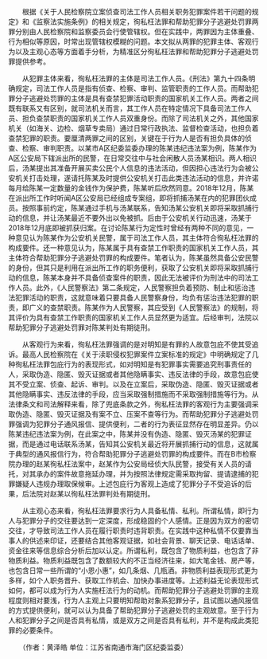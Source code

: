　　根据《关于人民检察院立案侦查司法工作人员相关职务犯罪案件若干问题的规定》和《监察法实施条例》的相关规定，徇私枉法罪和帮助犯罪分子逃避处罚罪两罪分别由人民检察院和监察委员会行使管辖权。但在实践中，两罪因为主体重叠、行为相似等原因，时常出现管辖权模糊的问题。本文拟从两罪的犯罪主体、客观行为以及主观心态等方面着手分析，为精准区分徇私枉法罪和帮助犯罪分子逃避处罚罪提供参考。

　　从犯罪主体来看，徇私枉法罪的主体是司法工作人员。《刑法》第九十四条明确规定，司法工作人员是指有侦查、检察、审判、监管职责的工作人员。而帮助犯罪分子逃避处罚罪的主体是具有查禁犯罪活动职责的国家机关工作人员。两者之间既有联系又有区别，就司法机关而言，其工作人员在特定情况下具备司法工作人员、担负查禁职责的国家机关工作人员双重身份。而除了司法机关之外，其他国家机关（如海关、边检、烟草专卖局）通过日常行政执法、监督检查活动，也担负着查禁犯罪的职责。要厘清两罪之间的区别，关键在于行为人是否有担负具体的侦查、检察、审判职责。以某市A区纪委监委办理的陈某违纪违法案为例，陈某作为A区公安局下辖派出所的民警，在日常交往中与社会闲散人员汤某相识。两人相识后，汤某提出其准备开展买卖公民个人信息的违法活动，但因担心违法行为会被公安机关打击处理，遂请托陈某及时提供公安机关打击此类违法活动的信息，并许诺每月给陈某一定数量的金钱作为保护费，陈某听后欣然同意。2018年12月，陈某在派出所工作时听闻A区公安局已经组成专案组，即将抓捕汤某在内的犯罪团伙成员。按照事前约定，陈某通过手机与汤某联系，告知汤某公安机关即将采取抓捕行动的信息，并让汤某最近不要外出以免被抓。后由于公安机关行动迅速，汤某于2018年12月底即被抓获归案。在讨论陈某行为定性时曾经有两种不同的意见，一种意见认为陈某作为公安机关民警，属于司法工作人员，其主体符合徇私枉法罪的构成要件。还一种意见认为，陈某属于具有查禁工作职责的国家机关工作人员，其主体符合帮助犯罪分子逃避处罚罪的构成要件。笔者认为，陈某虽然具备公安民警的身份，但其只是利用在派出所工作的职务便利，获取了公安机关即将采取抓捕行动的信息，陈某本身并不具备侦查案件的职责，因此无法被评价为刑法中的司法工作人员。此外，《人民警察法》第二条规定，人民警察担负着预防、制止和惩治违法犯罪活动的职责，这就意味着只要具备人民警察身份，均负有惩治违法犯罪的职责，即广义的查禁职责。陈某作为人民警察，其应受到《人民警察法》的规制，将其评价为具有查禁工作职责的国家机关工作人员显然更为适宜。后经审判，法院以帮助犯罪分子逃避处罚罪对陈某判处有期徒刑。

　　从客观行为来看，徇私枉法罪强调的是对明知是有罪的人故意包庇不使其受追诉。最高人民检察院在《关于渎职侵权犯罪案件立案标准的规定》中明确规定了几种徇私枉法罪包庇行为的表现形式，如对明知是有犯罪事实需要追究刑事责任的人，采取伪造、隐匿、毁灭证据或者其他隐瞒事实、违反法律的手段，故意包庇使其不受立案、侦查、起诉、审判。以及在立案后，采取伪造、隐匿、毁灭证据或者其他隐瞒事实、违反法律的手段，应当采取强制措施而不采取强制措施等行为。从法律条文和司法解释来看，除了兜底条款之外，徇私枉法罪的客观行为主要强调采取伪造、隐匿、毁灭证据及有案不立、压案不查等行为。而帮助犯罪分子逃避处罚罪强调为犯罪分子通风报信、提供便利，二者的行为表征显然存在明显差异。仍以陈某违纪违法案为例，在此案之中，陈某并没有伪造、隐匿、毁灭汤某的犯罪证据，而是通过电话联系汤某，告知其公安机关最近将开展抓捕行动的信息，这就属于典型的通风报信行为，符合帮助犯罪分子逃避处罚罪的构成要件。而在B市检察院办理的赵某徇私枉法案中，赵某作为公安局经侦大队民警，接受有关人员的请托，对其承办的案件故意拖延办理，并为按照法律规定需采取拘留、提请逮捕的犯罪嫌疑人违规办理取保候审。上述包庇行为客观上造成了犯罪分子不受追诉的后果，后法院对赵某以徇私枉法罪判处有期徒刑。

　　从主观心态来看，徇私枉法罪要求行为人具备私情、私利。所谓私情，即行为人与犯罪分子的交往要达到一定深度，形成稳固的个人感情。正是因为双方的密切交往，才导致司法工作人员在履行职责时违背职责。在实践中这种私情不仅要靠当事人的供述来印证，还要结合其他客观证据，如社会背景、聊天记录、电话话单、资金往来等信息综合分析后加以认定。所谓私利，既包含了物质利益，也包含了非物质利益。物质利益既包含了数额较大的不正当经济往来，如大笔金钱、房产等，也包含日常一些所谓的“小恩小惠”，如几条烟、几瓶酒。非物质利益表现形式更为多样，如个人职务晋升、获取工作机会、加快办事进度等。上述利益无论表现形式如何，都可以成为行为人实施枉法行为的动机。而帮助犯罪分子逃避处罚罪的主观程度则相对要浅，行为人主观上只要明知帮助对象系犯罪分子，且试图以通风报信的方式提供便利，就可以认为具备了帮助犯罪分子逃避处罚的主观故意。至于行为人和犯罪分子之间是否具有私情，或是双方之间是否具有私利，并不是构成此类犯罪的必要条件。

　　（作者：黄泽皓 单位：江苏省南通市海门区纪委监委）